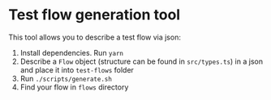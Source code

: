 # Test flow generation tool

This tool allows you to describe a test flow via json:
1. Install dependencies. Run `yarn`
2. Describe a `Flow` object (structure can be found in `src/types.ts`) in a json and place it into `test-flows` folder
3. Run `./scripts/generate.sh`
4. Find your flow in `flows` directory